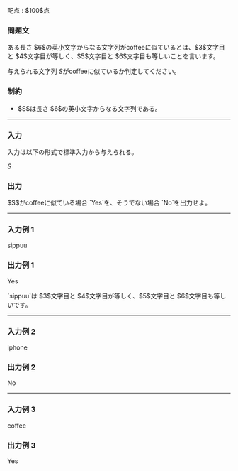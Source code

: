 
<div>

<span>

<span>

<p>
配点 : $100$点
</p>

<div>

<section>

### **問題文**

<p>
ある長さ $6$の英小文字からなる文字列がcoffeeに似ているとは、$3$文字目と $4$文字目が等しく、$5$文字目と $6$文字目も等しいことを言います。

与えられる文字列 $S$がcoffeeに似ているか判定してください。
</p>

</section>

</div>

<div>

<section>

### **制約**

<ul>

<li>
$S$は長さ $6$の英小文字からなる文字列である。
</li>

</ul>

</section>

</div>

---

<div>

<div>

<section>

### **入力**

<p>
入力は以下の形式で標準入力から与えられる。
</p>

<div>

$S$
</div>

</section>

</div>

<div>

<section>

### **出力**

<p>
$S$がcoffeeに似ている場合 `Yes`を、そうでない場合 `No`を出力せよ。
</p>

</section>

</div>

</div>

---

<div>

<section>

### **入力例 1**

<div>

sippuu

</div>

</section>

</div>

<div>

<section>

### **出力例 1**

<div>

Yes

</div>

<p>
`sippuu`は $3$文字目と $4$文字目が等しく、$5$文字目と $6$文字目も等しいです。
</p>

</section>

</div>

---

<div>

<section>

### **入力例 2**

<div>

iphone

</div>

</section>

</div>

<div>

<section>

### **出力例 2**

<div>

No

</div>

</section>

</div>

---

<div>

<section>

### **入力例 3**

<div>

coffee

</div>

</section>

</div>

<div>

<section>

### **出力例 3**

<div>

Yes

</div>

</section>

</div>

</span>

</span>

</div>
